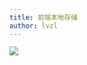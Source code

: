 ```yaml
---
title: 前端本地存储
author: lvzl
---
```


![](https://mp-d22f2f25-96ec-4381-920f-a0d8df227b60.cdn.bspapp.com/cloudstorage/bff7d346-1e12-4e16-9397-799a64792989.jpeg)
